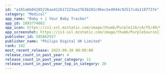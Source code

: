 ```yaml
---
id: "a101a6b04285226aa412617223aa2f63b201c96ec5e4944c92517cda1197737e"
category: "Medical"
app_name: "Baby + | Your Baby Tracker"
app_id: 1093774002
app_icon: https://is1-ssl.mzstatic.com/image/thumb/Purple116/v4/f5/49/91/f5499197-593a-8fb5-1eef-71fcbc2ee6e4/AppIcon-1x_U007emarketing-0-6-0-85-220.png/1024x1024bb.png
app_screenshot: https://is1-ssl.mzstatic.com/image/thumb/PurpleSource114/v4/63/45/44/634544a9-9a70-d070-342c-4bf48c47d5e3/a20bd342-60e2-4524-841c-296646d4a0f2_Baby_U002b_App_Store_Screens_iPhoneX_pinkScreen_01_-_Today.jpg/1242x2688bb.png
publisher_id: 505862557
publisher_name: "Philips Digital UK Limited"
rank: 192
most_recent_release: 2023-09-20 00:00:00
release_count_in_past_year: 4
release_count_in_past_year_category: 11
release_count_in_past_year_top_in_category: 20
---
```

